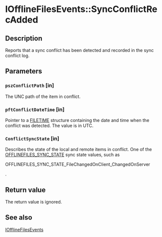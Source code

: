 # IOfflineFilesEvents::SyncConflictRecAdded

## Description

Reports that a sync conflict has been detected and recorded in the sync conflict log.

## Parameters

### `pszConflictPath` [in]

The UNC path of the item in conflict.

### `pftConflictDateTime` [in]

Pointer to a [FILETIME](https://learn.microsoft.com/windows/desktop/api/minwinbase/ns-minwinbase-filetime) structure containing the date and time when the conflict was detected. The value is in UTC.

### `ConflictSyncState` [in]

Describes the state of the local and remote items in conflict. One of the [OFFLINEFILES_SYNC_STATE](https://learn.microsoft.com/windows/desktop/api/cscobj/ne-cscobj-offlinefiles_sync_state) sync state values, such as

OFFLINEFILES_SYNC_STATE_FileChangedOnClient_ChangedOnServer

.

## Return value

The return value is ignored.

## See also

[IOfflineFilesEvents](https://learn.microsoft.com/previous-versions/windows/desktop/api/cscobj/nn-cscobj-iofflinefilesevents)